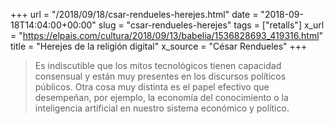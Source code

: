 +++
url = "/2018/09/18/csar-rendueles-herejes.html"
date = "2018-09-18T14:04:00+00:00"
slug = "csar-rendueles-herejes"
tags = ["retalls"]
x_url = "https://elpais.com/cultura/2018/09/13/babelia/1536828693_419316.html"
title = "Herejes de la religión digital"
x_source = "César Rendueles"
+++

  
> Es indiscutible que los mitos tecnológicos tienen capacidad consensual y están muy presentes en los discursos políticos públicos. Otra cosa muy distinta es el papel efectivo que desempeñan, por ejemplo, la economía del conocimiento o la inteligencia artificial en nuestro sistema económico y político.
